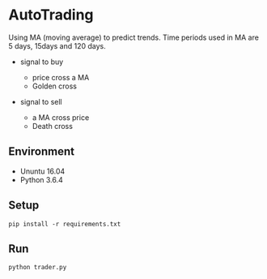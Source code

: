 # AutoTrading

Using MA (moving average) to predict trends.
Time periods used in MA are 5 days, 15days and 120 days.

* signal to buy
  * price cross a MA
  * Golden cross

* signal to sell
  * a MA cross price
  * Death cross
  
## Environment
* Ununtu 16.04
* Python 3.6.4
## Setup
  `pip install -r requirements.txt`
## Run
  `python trader.py`
